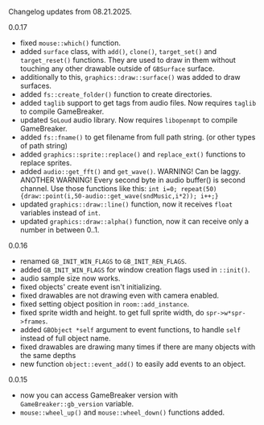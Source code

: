 Changelog updates from 08.21.2025.

0.0.17
- fixed `mouse::which()` function.
- added `surface` class, with `add()`, `clone()`, `target_set()` and `target_reset()` functions. They are used to draw in them without touching any other drawable outside of `GBSurface` surface.
- additionally to this, `graphics::draw::surface()` was added to draw surfaces.
- added `fs::create_folder()` function to create directories.
- added `taglib` support to get tags from audio files. Now requires `taglib` to compile GameBreaker.
- updated `SoLoud` audio library. Now requires `libopenmpt` to compile GameBreaker.
- added `fs::fname()` to get filename from full path string. (or other types of path string)
- added `graphics::sprite::replace()` and `replace_ext()` functions to replace sprites.
- added `audio::get_fft()` and `get_wave()`. WARNING! Can be laggy. ANOTHER WARNING! Every second byte in audio buffer() is second channel. 
Use those functions like this: `int i=0; repeat(50) {draw::point(i,50-audio::get_wave(sndMusic,i*2)); i++;}`
- updated `graphics::draw::line()` function, now it receives `float` variables instead of `int`.
- updated `graphics::draw::alpha()` function, now it can receive only a number in between 0..1.


0.0.16
- renamed `GB_INIT_WIN_FLAGS` to `GB_INIT_REN_FLAGS`.
- added `GB_INIT_WIN_FLAGS` for window creation flags used in `::init()`.
- audio sample size now works.
- fixed objects' create event isn't initializing.
- fixed drawables are not drawing even with camera enabled.
- fixed setting object position in `room::add_instance`.
- fixed sprite width and height. to get full sprite width, do `spr->w*spr->frames`.
- added `GBObject *self` argument to event functions, to handle `self` instead of full object name.
- fixed drawables are drawing many times if there are many objects with the same depths
- new function `object::event_add()` to easily add events to an object.

0.0.15
- now you can access GameBreaker version with `GameBreaker::gb_version` variable.
- `mouse::wheel_up()` and `mouse::wheel_down()` functions added.
